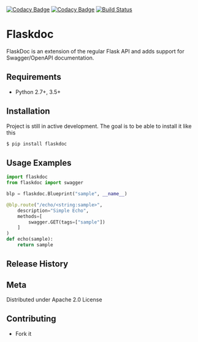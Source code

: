 [![Codacy Badge](https://api.codacy.com/project/badge/Grade/2dafebf021354a42aa62b11d6ab42654)](https://www.codacy.com/manual/kulgan/flaskdoc?utm_source=github.com&amp;utm_medium=referral&amp;utm_content=kulgan/flaskdoc&amp;utm_campaign=Badge_Grade)
[![Codacy Badge](https://api.codacy.com/project/badge/Coverage/2dafebf021354a42aa62b11d6ab42654)](https://www.codacy.com/manual/kulgan/flaskdoc?utm_source=github.com&utm_medium=referral&utm_content=kulgan/flaskdoc&utm_campaign=Badge_Coverage)
[![Build Status](https://travis-ci.com/kulgan/flaskdoc.svg?branch=master)](https://travis-ci.com/kulgan/flaskdoc)

# Flaskdoc
FlaskDoc is an extension of the regular Flask API and adds support for Swagger/OpenAPI documentation. 

## Requirements

* Python 2.7+, 3.5+

## Installation
Project is still in active development. The goal is to be able to install it like this
```bash
$ pip install flaskdoc
```

## Usage Examples
```python
import flaskdoc
from flaskdoc import swagger

blp = flaskdoc.Blueprint("sample", __name__)

@blp.route("/echo/<string:sample>", 
    description="Simple Echo", 
    methods=[
        swagger.GET(tags=["sample"])
    ]
)
def echo(sample):
    return sample
```

## Release History

## Meta
Distributed under Apache 2.0 License

## Contributing
* Fork it
